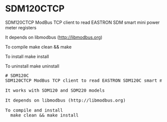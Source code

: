 # SDM120CTCP
SDM120CTCP ModBus TCP client to read EASTRON SDM smart mini power meter registers

It depends on libmodbus (http://libmodbus.org)

To compile
  make clean && make

To install
  make install

To uninstall
  make uninstall

<PRE>
# SDM120C
SDM120CTCP ModBus TCP client to read EASTRON SDM120C smart mini power meter registers

It works with SDM120 and SDM220 models

It depends on libmodbus (http://libmodbus.org)

To compile and install
  make clean && make install
</PRE>
